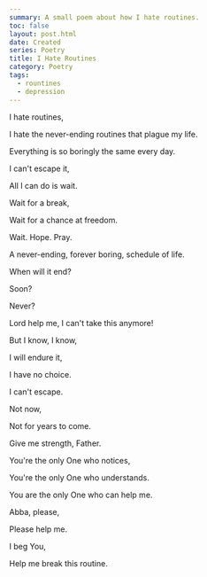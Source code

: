 ```yaml
---
summary: A small poem about how I hate routines.
toc: false
layout: post.html
date: Created
series: Poetry
title: I Hate Routines
category: Poetry
tags:
  - rountines
  - depression
---
```

I hate routines,

I hate the never-ending routines that plague my life.

Everything is so boringly the same every day.

I can't escape it,

All I can do is wait.

Wait for a break,

Wait for a chance at freedom.

Wait. Hope. Pray.

A never-ending, forever boring, schedule of life.

When will it end?

Soon?

Never?

Lord help me, I can't take this anymore!

But I know, I know,

I will endure it,

I have no choice.

I can't escape.

Not now,

Not for years to come.

Give me strength, Father.

You're the only One who notices,

You're the only One who understands.

You are the only One who can help me.

Abba, please,

Please help me.

I beg You,

Help me break this routine.